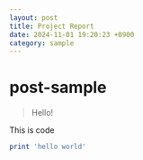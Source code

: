 ```yaml
---
layout: post
title: Project Report
date: 2024-11-01 19:20:23 +0900
category: sample
---
```

# post-sample
> Hello!
> 
<object data="https://spotifyAPPFall2024.github.io/_posts/SP-27 Pinky Spotify app Final report1.pdf" width="1000" height="800" type='application/pdf'/>

This is code
```ruby
print 'hello world'
```
